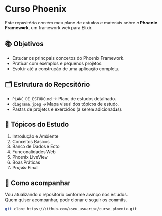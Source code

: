 # Curso Phoenix

Este repositório contém meu plano de estudos e materiais sobre o **Phoenix Framework**, um framework web para Elixir.

## 📚 Objetivos
- Estudar os principais conceitos do Phoenix Framework.
- Praticar com exemplos e pequenos projetos.
- Evoluir até a construção de uma aplicação completa.

## 🗂 Estrutura do Repositório
- `PLANO_DE_ESTUDO.md` → Plano de estudos detalhado.
- `diagrama.jpeg` → Mapa visual dos tópicos de estudo.
- Pastas de projetos e exercícios (a serem adicionadas).

## 🔖 Tópicos do Estudo
1. Introdução e Ambiente  
2. Conceitos Básicos  
3. Banco de Dados e Ecto  
4. Funcionalidades Web  
5. Phoenix LiveView  
6. Boas Práticas  
7. Projeto Final  

## 🚀 Como acompanhar
Vou atualizando o repositório conforme avanço nos estudos.  
Quem quiser acompanhar, pode clonar e seguir os commits.

```bash
git clone https://github.com/<seu_usuario>/curso_phoenix.git
